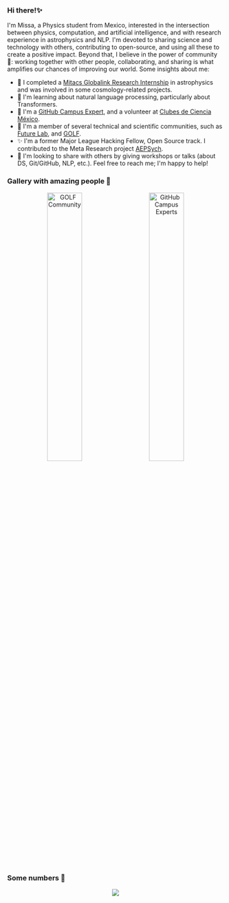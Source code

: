 ### Hi there!:sparkles:

I'm Missa, a Physics student from Mexico, interested in the intersection between physics, computation, and artificial intelligence, and with research experience in astrophysics and NLP. I'm devoted to sharing science and technology with others, contributing to open-source, and using all these to create a positive impact. Beyond that, I believe in the power of community 💖: working together with other people, collaborating, and sharing is what amplifies our chances of improving our world. Some insights about me:

- 🌌 I completed a [Mitacs Globalink Research Internship](https://www.mitacs.ca/en/programs/globalink/globalink-research-internship) in astrophysics and was involved in some cosmology-related projects.
- 🤖 I'm learning about natural language processing, particularly about Transformers.
- 🚩 I'm a [GitHub Campus Expert](https://education.github.com/experts), and a volunteer at [Clubes de Ciencia México](https://clubesdeciencia.mx/en/).
- 💝 I'm a member of several technical and scientific communities, such as [Future Lab](https://futurelab.mx/), and [GOLF](https://www.facebook.com/golf.fisica).
- ✨ I'm a former Major League Hacking Fellow, Open Source track. I contributed to the Meta Research project [AEPSych](https://aepsych.org/).
- 💬 I'm looking to share with others by giving workshops or talks (about DS, Git/GitHub, NLP, etc.). Feel free to reach me; I'm happy to help!

### Gallery with amazing people 🚀

<p align="center">
  <img alt="GOLF Community" src="https://i.imgur.com/3hnhdh8.jpg" width="40%">
&nbsp; &nbsp; &nbsp; &nbsp;
  <img alt="GitHub Campus Experts" src="https://i.imgur.com/8cDcG3b.jpg" width="40%">
</p>

### Some numbers 🧠

<p align="center">
  <img align="center" src="https://github-readme-stats.vercel.app/api?username=GabrielMissael&count_private=true&show_icons=true&theme=onedark" />
</p>

<!--
**GabrielMissael/GabrielMissael** is a ✨ _special_ ✨ repository because its `README.md` (this file) appears on your GitHub profile.

Here are some ideas to get you started:

- 🔭 I’m currently working on ...
- 🌱 I’m currently learning ...
- 👯 I’m looking to collaborate on ...
- 🤔 I’m looking for help with ...
- 💬 Ask me about ...
- 📫 How to reach me: ...
- 😄 Pronouns: ...
- ⚡ Fun fact: ...
-->
